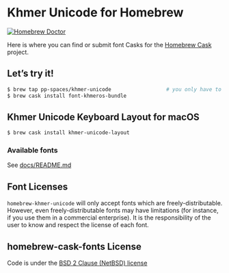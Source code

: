 # Khmer Unicode for Homebrew

[![Homebrew Doctor][github-ci-brew-badge]][github-ci-brew-url]

Here is where you can find or submit font Casks for the [Homebrew Cask](https://github.com/Homebrew/homebrew-cask) project.

## Let’s try it!

```bash
$ brew tap pp-spaces/khmer-unicode                  # you only have to do this once!
$ brew cask install font-khmeros-bundle
```

## Khmer Unicode Keyboard Layout for macOS

```bash
$ brew cask install khmer-unicode-layout
```

### Available fonts
See [docs/README.md](docs/README.md)

## Font Licenses

`homebrew-khmer-unicode` will only accept fonts which are freely-distributable. However, even freely-distributable fonts may have limitations (for instance, if you use them in a commercial enterprise). It is the responsibility of the user to know and respect the license of each font.

## homebrew-cask-fonts License

Code is under the [BSD 2 Clause (NetBSD) license](LICENSE)

<!-- Variables -->
[github-ci-brew-url]: https://github.com/pp-spaces/homebrew-khmer-unicode/actions?query=workflow%3A%22Homebrew+Doctor%22
[github-ci-brew-badge]: https://github.com/pp-spaces/homebrew-khmer-unicode/workflows/Homebrew%20Doctor/badge.svg
